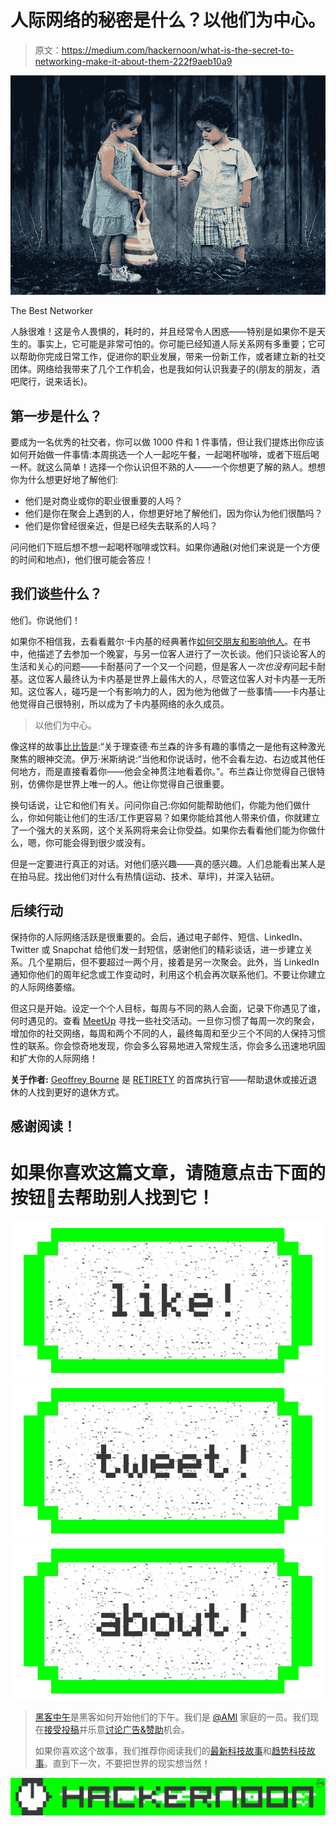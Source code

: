 # 人际网络的秘密是什么？以他们为中心。

> 原文：<https://medium.com/hackernoon/what-is-the-secret-to-networking-make-it-about-them-222f9aeb10a9>

![](img/a9f09622c69bd47e344a10c613e9eda6.png)

The Best Networker

人脉很难！这是令人畏惧的，耗时的，并且经常令人困惑——特别是如果你不是天生的。事实上，它可能是非常可怕的。你可能已经知道人际关系网有多重要；它可以帮助你完成日常工作，促进你的职业发展，带来一份新工作，或者建立新的社交团体。网络给我带来了几个工作机会，也是我如何认识我妻子的(朋友的朋友，酒吧爬行，说来话长)。

## 第一步是什么？

要成为一名优秀的社交者，你可以做 1000 件和 1 件事情，但让我们提炼出你应该如何开始做一件事情:本周挑选一个人一起吃午餐，一起喝杯咖啡，或者下班后喝一杯。就这么简单！选择一个你认识但不熟的人——一个你想更了解的熟人。想想你为什么想更好地了解他们:

*   他们是对商业或你的职业很重要的人吗？
*   他们是你在聚会上遇到的人，你想更好地了解他们，因为你认为他们很酷吗？
*   他们是你曾经很亲近，但是已经失去联系的人吗？

问问他们下班后想不想一起喝杯咖啡或饮料。如果你通融(对他们来说是一个方便的时间和地点)，他们很可能会答应！

## 我们谈些什么？

他们。你说他们！

如果你不相信我，去看看戴尔·卡内基的经典著作[如何交朋友和影响他人](https://www.amazon.com/How-Win-Friends-Influence-People-ebook/dp/B003WEAI4E/ref=tmm_kin_swatch_0?_encoding=UTF8&qid=1498686008&sr=8-1)。在书中，他描述了去参加一个晚宴，与另一位客人进行了一次长谈。他们只谈论客人的生活和关心的问题——卡耐基问了一个又一个问题，但是客人*一次也没有*问起卡耐基。这位客人最终认为卡内基是世界上最伟大的人，尽管这位客人对卡内基一无所知。这位客人，碰巧是一个有影响力的人，因为他为他做了一些事情——卡内基让他觉得自己很特别，所以成为了卡内基网络的永久成员。

> 以他们为中心。

像这样的故事[比比皆是](http://www.evancarmichael.com/library/ivan-r-misner/Eye-to-Eye-What-Richard-Branson-Can-Teach-You-About-Networking-Success.html):“关于理查德·布兰森的许多有趣的事情之一是他有这种激光聚焦的眼神交流。伊万·米斯纳说:“当他和你说话时，他不会看左边、右边或其他任何地方，而是直接看着你——他会全神贯注地看着你。”。布兰森让你觉得自己很特别，仿佛你是世界上唯一的人。他让你觉得自己很重要。

换句话说，让它和他们有关。问问你自己:你如何能帮助他们，你能为他们做什么，你如何能让他们的生活/工作更容易？如果你能给其他人带来价值，你就建立了一个强大的关系网，这个关系网将来会让你受益。如果你去看看他们能为你做什么，嗯，你可能会得到很少或没有。

但是一定要进行真正的对话。对他们感兴趣——真的感兴趣。人们总能看出某人是在拍马屁。找出他们对什么有热情(运动、技术、草坪)，并深入钻研。

## 后续行动

保持你的人际网络活跃是很重要的。会后，通过电子邮件、短信、LinkedIn、Twitter 或 Snapchat 给他们发一封短信，感谢他们的精彩谈话，进一步建立关系。几个星期后，但不要超过一两个月，接着是另一次聚会。此外，当 LinkedIn 通知你他们的周年纪念或工作变动时，利用这个机会再次联系他们。不要让你建立的人际网络萎缩。

但这只是开始。设定一个个人目标，每周与不同的熟人会面，记录下你遇见了谁，何时遇见的。查看 [MeetUp](https://www.meetup.com) 寻找一些社交活动。一旦你习惯了每周一次的聚会，增加你的社交网络，每周和两个不同的人，最终每周和至少三个不同的人保持习惯性的联系。你会惊奇地发现，你会多么容易地进入常规生活，你会多么迅速地巩固和扩大你的人际网络！

**关于作者:** [Geoffrey Bourne](https://medium.com/u/b9f9190a52ae?source=post_page-----222f9aeb10a9--------------------------------) 是 [RETIRETY](https://www.retirety.com) 的首席执行官——帮助退休或接近退休的人找到更好的退休方式。

## 感谢阅读！

# 如果你喜欢这篇文章，请随意点击下面的按钮👏去帮助别人找到它！

[![](img/50ef4044ecd4e250b5d50f368b775d38.png)](http://bit.ly/HackernoonFB)[![](img/979d9a46439d5aebbdcdca574e21dc81.png)](https://goo.gl/k7XYbx)[![](img/2930ba6bd2c12218fdbbf7e02c8746ff.png)](https://goo.gl/4ofytp)

> [黑客中午](http://bit.ly/Hackernoon)是黑客如何开始他们的下午。我们是 [@AMI](http://bit.ly/atAMIatAMI) 家庭的一员。我们现在[接受投稿](http://bit.ly/hackernoonsubmission)并乐意[讨论广告&赞助](mailto:partners@amipublications.com)机会。
> 
> 如果你喜欢这个故事，我们推荐你阅读我们的[最新科技故事](http://bit.ly/hackernoonlatestt)和[趋势科技故事](https://hackernoon.com/trending)。直到下一次，不要把世界的现实想当然！

![](img/be0ca55ba73a573dce11effb2ee80d56.png)